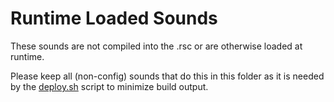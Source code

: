 # Runtime Loaded Sounds

These sounds are not compiled into the .rsc or are otherwise loaded at runtime.

Please keep all (non-config) sounds that do this in this folder as it is needed by the [deploy.sh](../../tools/deploy.sh) script to minimize build output.
